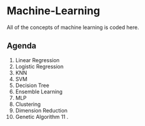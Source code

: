 # Machine-Learning
All of the concepts of machine learning is coded here.

## Agenda
1. Linear Regression 
2. Logistic Regression
3. KNN
4. SVM
5. Decision Tree
6. Ensemble Learning
7. MLP
8. Clustering
9. Dimension Reduction
10. Genetic Algorithm
11 .